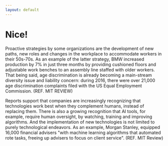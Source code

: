 ```yaml
---
layout: default
---
```


# Nice!

Proactive strategies by some organizations are the development of new paths, new roles and changes in the workplace to accommodate workers in their 50s-70s. As an example of the latter strategy, BMW increased production by 7% in just three months by providing cushioned floors and adjustable work benches to an assembly line staffed with older workers. That being said, age discrimination is already becoming a main-stream diversity issue and liability concern: during 2016, there were over 21,000 age discrimination complaints filed with the US Equal Employment Commission. (REF. MIT REVIEW)

Reports support that companies are increasingly recognizing that technologies work best when they complement humans, instead of replacing them. There is also a growing recognition that AI tools, for example, require human oversight, by watching, training and improving algorithms. And the implementation of new technologies is not limited to purely technological endeavors. As an example, Morgan Stanley, equipped 16,000 financial advisers "with machine learning algorithms that automated rote tasks, freeing up advisers to focus on client service". (REF. MIT Review) 